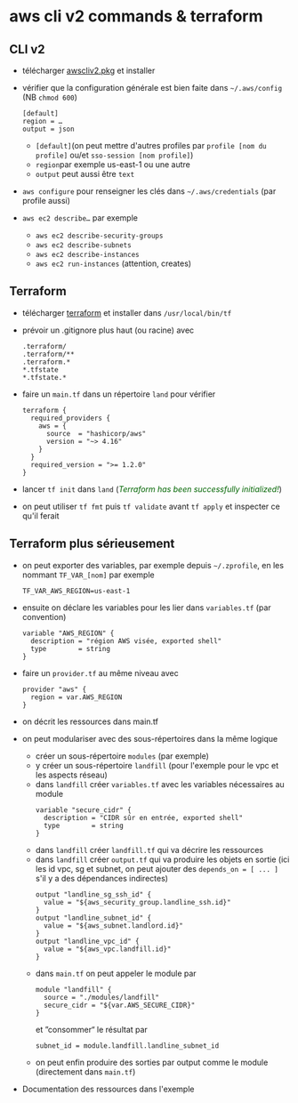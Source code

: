 # aws cli v2 commands & terraform

## CLI v2
* télécharger [awscliv2.pkg](https://awscli.amazonaws.com/AWSCLIV2.pkg) et installer
* vérifier que la configuration générale est bien faite dans ``~/.aws/config`` (NB ``chmod 600``)
  ```
  [default]
  region = …
  output = json
  ``` 
  * ``[default]``(on peut mettre d'autres profiles par ``profile [nom du profile]`` ou/et ``sso-session [nom profile]``)
  * ``region``par exemple us-east-1 ou une autre
  * ``output`` peut aussi être ``text``
* ``aws configure`` pour renseigner les clés dans ``~/.aws/credentials`` (par profile aussi)

* ``aws ec2 describe…`` par exemple
  * ``aws ec2 describe-security-groups``
  * ``aws ec2 describe-subnets``
  * ``aws ec2 describe-instances``
  * ``aws ec2 run-instances`` (attention, creates)

## Terraform
* télécharger [terraform](https://releases.hashicorp.com/terraform/1.4.6/terraform_1.4.6_darwin_arm64.zip) et installer dans ``/usr/local/bin/tf``
* prévoir un .gitignore plus haut (ou racine) avec
    ```
    .terraform/
    .terraform/**
    .terraform.*
    *.tfstate
    *.tfstate.*
    ```

* faire un ``main.tf`` dans un répertoire ``land`` pour vérifier
  ```
  terraform {
    required_providers {
      aws = {
        source  = "hashicorp/aws"
        version = "~> 4.16"
      }
    }
    required_version = ">= 1.2.0"
  }
  ```
* lancer ``tf init`` dans ``land`` (*<span style="color:darkgreen">Terraform has been successfully initialized!</span>*)
* on peut utiliser ``tf fmt`` puis ``tf validate`` avant ``tf apply`` et inspecter ce qu'il ferait

## Terraform plus sérieusement
* on peut exporter des variables, par exemple depuis ``~/.zprofile``, en les nommant ``TF_VAR_[nom]``
par exemple 
  ```
  TF_VAR_AWS_REGION=us-east-1
  ```
* ensuite on déclare les variables pour les lier dans ``variables.tf`` (par convention)
  ```
  variable "AWS_REGION" {
    description = "région AWS visée, exported shell"
    type        = string
  }
  ```
* faire un ``provider.tf`` au même niveau avec
  ```
  provider "aws" {
    region = var.AWS_REGION
  }
  ```
* on décrit les ressources dans main.tf 

* on peut modulariser avec des sous-répertoires dans la même logique
  * créer un sous-répertoire ``modules`` (par exemple)
  * y créer un sous-répertoire ``landfill`` (pour l'exemple pour le vpc et les aspects réseau)
  * dans ``landfill`` créer ``variables.tf`` avec les variables nécessaires au module
    ```
    variable "secure_cidr" {
      description = "CIDR sûr en entrée, exported shell"
      type        = string
    }
    ```
  * dans ``landfill`` créer ``landfill.tf`` qui va décrire les ressources
  * dans ``landfill`` créer ``output.tf`` qui va produire les objets en sortie (ici les id vpc, sg et subnet, on peut ajouter des ``depends_on = [ ... ]`` s'il y a des dépendances indirectes)
    ```
    output "landline_sg_ssh_id" {
      value = "${aws_security_group.landline_ssh.id}"
    }
    output "landline_subnet_id" {
      value = "${aws_subnet.landlord.id}"
    }
    output "landline_vpc_id" {
      value = "${aws_vpc.landfill.id}"
    }
    ```
  * dans ``main.tf`` on peut appeler le module par
    ```
    module "landfill" {
      source = "./modules/landfill"
      secure_cidr = "${var.AWS_SECURE_CIDR}"
    }
    ```
    et ”consommer“ le résultat par 
    ```
    subnet_id = module.landfill.landline_subnet_id
    ``` 
  * on peut enfin produire des sorties par output comme le module (directement dans ``main.tf``)

* Documentation des ressources dans l'exemple
